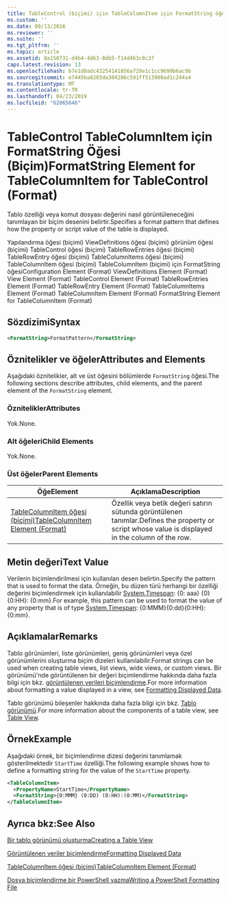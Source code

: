 ```yaml
---
title: TableControl (biçimi) için TableColumnItem için FormatString öğesi | Microsoft Docs
ms.custom: ''
ms.date: 09/13/2016
ms.reviewer: ''
ms.suite: ''
ms.tgt_pltfrm: ''
ms.topic: article
ms.assetid: 8a150731-d4b4-4d63-8db5-f14d463c8c37
caps.latest.revision: 13
ms.openlocfilehash: b7e1d0adc43254141056a729e1c1cc9699b6ac9b
ms.sourcegitcommit: e7445ba8203da304286c591ff513900ad1c244a4
ms.translationtype: MT
ms.contentlocale: tr-TR
ms.lasthandoff: 04/23/2019
ms.locfileid: "62065646"
---
```

# <a name="formatstring-element-for-tablecolumnitem-for-tablecontrol-format"></a><span data-ttu-id="9a036-102">TableControl TableColumnItem için FormatString Öğesi (Biçim)</span><span class="sxs-lookup"><span data-stu-id="9a036-102">FormatString Element for TableColumnItem for TableControl (Format)</span></span>

<span data-ttu-id="9a036-103">Tablo özelliği veya komut dosyası değerini nasıl görüntüleneceğini tanımlayan bir biçim desenini belirtir.</span><span class="sxs-lookup"><span data-stu-id="9a036-103">Specifies a format pattern that defines how the property or script value of the table is displayed.</span></span>

<span data-ttu-id="9a036-104">Yapılandırma öğesi (biçimi) ViewDefinitions öğesi (biçimi) görünüm öğesi (biçimi) TableControl öğesi (biçimi) TableRowEntries öğesi (biçimi) TableRowEntry öğesi (biçimi) TableColumnItems öğesi (biçimi) TableColumnItem öğesi (biçimi) TableColumnItem (biçimi) için FormatString öğesi</span><span class="sxs-lookup"><span data-stu-id="9a036-104">Configuration Element (Format) ViewDefinitions Element (Format) View Element (Format) TableControl Element (Format) TableRowEntries Element (Format) TableRowEntry Element (Format) TableColumnItems Element (Format) TableColumnItem Element (Format) FormatString Element for TableColumnItem (Format)</span></span>

## <a name="syntax"></a><span data-ttu-id="9a036-105">Sözdizimi</span><span class="sxs-lookup"><span data-stu-id="9a036-105">Syntax</span></span>

```xml
<FormatString>FormatPattern</FormatString>
```

## <a name="attributes-and-elements"></a><span data-ttu-id="9a036-106">Öznitelikler ve öğeler</span><span class="sxs-lookup"><span data-stu-id="9a036-106">Attributes and Elements</span></span>

<span data-ttu-id="9a036-107">Aşağıdaki öznitelikler, alt ve üst öğesini bölümlerde `FormatString` öğesi.</span><span class="sxs-lookup"><span data-stu-id="9a036-107">The following sections describe attributes, child elements, and the parent element of the `FormatString` element.</span></span>

### <a name="attributes"></a><span data-ttu-id="9a036-108">Öznitelikler</span><span class="sxs-lookup"><span data-stu-id="9a036-108">Attributes</span></span>

<span data-ttu-id="9a036-109">Yok.</span><span class="sxs-lookup"><span data-stu-id="9a036-109">None.</span></span>

### <a name="child-elements"></a><span data-ttu-id="9a036-110">Alt öğeleri</span><span class="sxs-lookup"><span data-stu-id="9a036-110">Child Elements</span></span>

<span data-ttu-id="9a036-111">Yok.</span><span class="sxs-lookup"><span data-stu-id="9a036-111">None.</span></span>

### <a name="parent-elements"></a><span data-ttu-id="9a036-112">Üst öğeler</span><span class="sxs-lookup"><span data-stu-id="9a036-112">Parent Elements</span></span>

|<span data-ttu-id="9a036-113">Öğe</span><span class="sxs-lookup"><span data-stu-id="9a036-113">Element</span></span>|<span data-ttu-id="9a036-114">Açıklama</span><span class="sxs-lookup"><span data-stu-id="9a036-114">Description</span></span>|
|-------------|-----------------|
|[<span data-ttu-id="9a036-115">TableColumnItem öğesi (biçimi)</span><span class="sxs-lookup"><span data-stu-id="9a036-115">TableColumnItem Element (Format)</span></span>](./tablecolumnitem-element-for-tablecolumnitems-for-tablecontrol-format.md)|<span data-ttu-id="9a036-116">Özellik veya betik değeri satırın sütunda görüntülenen tanımlar.</span><span class="sxs-lookup"><span data-stu-id="9a036-116">Defines the property or script whose value is displayed in the column of the row.</span></span>|

## <a name="text-value"></a><span data-ttu-id="9a036-117">Metin değeri</span><span class="sxs-lookup"><span data-stu-id="9a036-117">Text Value</span></span>

<span data-ttu-id="9a036-118">Verilerin biçimlendirilmesi için kullanılan desen belirtin.</span><span class="sxs-lookup"><span data-stu-id="9a036-118">Specify the pattern that is used to format the data.</span></span> <span data-ttu-id="9a036-119">Örneğin, bu düzen türü herhangi bir özelliği değerini biçimlendirmek için kullanılabilir [System.Timespan](/dotnet/api/System.TimeSpan): {0: aaa} {0} {0:HH}: {0:mm}.</span><span class="sxs-lookup"><span data-stu-id="9a036-119">For example, this pattern can be used to format the value of any property that is of type [System.Timespan](/dotnet/api/System.TimeSpan): {0:MMM}{0:dd}{0:HH}:{0:mm}.</span></span>

## <a name="remarks"></a><span data-ttu-id="9a036-120">Açıklamalar</span><span class="sxs-lookup"><span data-stu-id="9a036-120">Remarks</span></span>

<span data-ttu-id="9a036-121">Tablo görünümleri, liste görünümleri, geniş görünümleri veya özel görünümlerini oluşturma biçim dizeleri kullanılabilir.</span><span class="sxs-lookup"><span data-stu-id="9a036-121">Format strings can be used when creating table views, list views, wide views, or custom views.</span></span> <span data-ttu-id="9a036-122">Bir görünümü'nde görüntülenen bir değeri biçimlendirme hakkında daha fazla bilgi için bkz. [görüntülenen verileri biçimlendirme](./formatting-displayed-data.md).</span><span class="sxs-lookup"><span data-stu-id="9a036-122">For more information about formatting a value displayed in a view, see [Formatting Displayed Data](./formatting-displayed-data.md).</span></span>

<span data-ttu-id="9a036-123">Tablo görünümü bileşenler hakkında daha fazla bilgi için bkz. [Tablo görünümü](./creating-a-table-view.md).</span><span class="sxs-lookup"><span data-stu-id="9a036-123">For more information about the components of a table view, see [Table View](./creating-a-table-view.md).</span></span>

## <a name="example"></a><span data-ttu-id="9a036-124">Örnek</span><span class="sxs-lookup"><span data-stu-id="9a036-124">Example</span></span>

<span data-ttu-id="9a036-125">Aşağıdaki örnek, bir biçimlendirme dizesi değerini tanımlamak gösterilmektedir `StartTime` özelliği.</span><span class="sxs-lookup"><span data-stu-id="9a036-125">The following example shows how to define a formatting string for the value of the `StartTime` property.</span></span>

```xml
<TableColumnItem>
  <PropertyName>StartTime</PropertyName>
  <FormatString>{0:MMM} (0:DD) (0:HH):(0:MM)</FormatString>
</TableColumnItem>
```

## <a name="see-also"></a><span data-ttu-id="9a036-126">Ayrıca bkz:</span><span class="sxs-lookup"><span data-stu-id="9a036-126">See Also</span></span>

[<span data-ttu-id="9a036-127">Bir tablo görünümü oluşturma</span><span class="sxs-lookup"><span data-stu-id="9a036-127">Creating a Table View</span></span>](./creating-a-table-view.md)

[<span data-ttu-id="9a036-128">Görüntülenen veriler biçimlendirme</span><span class="sxs-lookup"><span data-stu-id="9a036-128">Formatting Displayed Data</span></span>](./formatting-displayed-data.md)

[<span data-ttu-id="9a036-129">TableColumnItem öğesi (biçimi)</span><span class="sxs-lookup"><span data-stu-id="9a036-129">TableColumnItem Element (Format)</span></span>](./tablecolumnitem-element-for-tablecolumnitems-for-tablecontrol-format.md)

[<span data-ttu-id="9a036-130">Dosya biçimlendirme bir PowerShell yazma</span><span class="sxs-lookup"><span data-stu-id="9a036-130">Writing a PowerShell Formatting File</span></span>](./writing-a-powershell-formatting-file.md)
